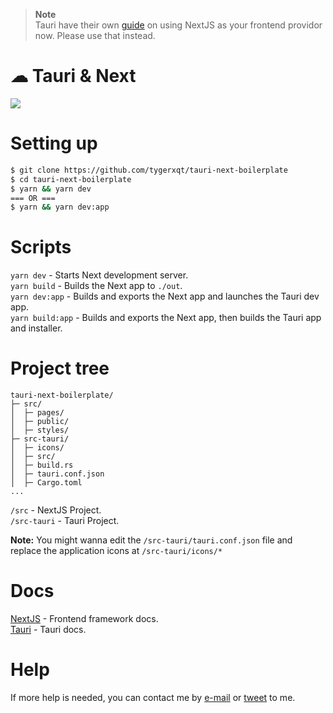 > **Note**  
> Tauri have their own [guide](https://tauri.app/v1/guides/getting-started/setup/next-js) on using NextJS as your frontend providor now. Please use that instead.

# ☁ Tauri & Next
![](https://i.imgur.com/asEHkSk.png)

# Setting up
```bash
$ git clone https://github.com/tygerxqt/tauri-next-boilerplate
$ cd tauri-next-boilerplate
$ yarn && yarn dev
=== OR ===
$ yarn && yarn dev:app
```

# Scripts
`yarn dev` - Starts Next development server.  
`yarn build` - Builds the Next app to `./out`.  
`yarn dev:app` - Builds and exports the Next app and launches the Tauri dev app.  
`yarn build:app` - Builds and exports the Next app, then builds the Tauri app and installer.

# Project tree
```
tauri-next-boilerplate/
├─ src/
│  ├─ pages/
│  ├─ public/
│  ├─ styles/
├─ src-tauri/
│  ├─ icons/
│  ├─ src/
│  ├─ build.rs
│  ├─ tauri.conf.json
│  ├─ Cargo.toml
...
```
`/src` - NextJS Project.  
`/src-tauri` - Tauri Project.  

**Note:** You might wanna edit the `/src-tauri/tauri.conf.json` file and replace the application icons at `/src-tauri/icons/*`

# Docs
[NextJS](https://nextjs.org/docs/getting-started) - Frontend framework docs.  
[Tauri](https://tauri.app/) - Tauri docs.

# Help
If more help is needed, you can contact me by [e-mail](mailto:hello@tygr.dev) or [tweet](https://twitter.com/intent/tweet?text=%40tygerxqt) to me.
